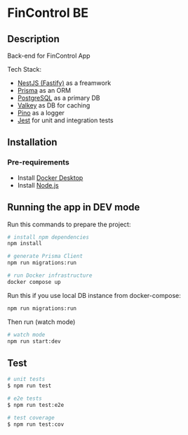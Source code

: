# FinControl BE

## Description

Back-end for FinControl App

Tech Stack:
* [NestJS (Fastify)](https://docs.nestjs.com) as a freamwork
* [Prisma](https://www.prisma.io) as an ORM
* [PostgreSQL](https://www.postgresql.org) as a primary DB
* [Valkey](https://valkey.io) as DB for caching
* [Pino](https://github.com/pinojs/pino) as a logger
* [Jest](https://jestjs.io/) for unit and integration tests

## Installation

### Pre-requirements
* Install [Docker Desktop](https://www.docker.com/products/docker-desktop/)
* Install [Node.js](https://nodejs.org/en/)

## Running the app in DEV mode

Run this commands to prepare the project:

```bash
# install npm dependencies
npm install
```

```bash
# generate Prisma Client
npm run migrations:run
```

```bash
# run Docker infrastructure
docker compose up
```

Run this if you use local DB instance from docker-compose:

```bash
npm run migrations:run
```

Then run (watch mode)

```bash
# watch mode
npm run start:dev
```

## Test

```bash
# unit tests
$ npm run test

# e2e tests
$ npm run test:e2e

# test coverage
$ npm run test:cov
```
